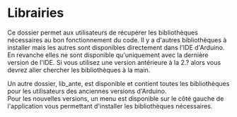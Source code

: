 # Librairies

Ce dossier permet aux utilisateurs de récupérer les bibliothèques nécessaires au bon fonctionnement du code. Il y a d'autres bibliothèques à installer mais les autres sont disponibles directement dans l'IDE d'Arduino. En revanche elles ne sont disponible qu'uniquement avec la dernière version de l'IDE. Si vous utilisez une version antérieure à la 2.? alors vous devrez aller chercher les bibliothèques à la main.

Un autre dossier, lib_ante, est disponible et contient toutes les bibliothèques pour les utilisateurs des anciennes versions d'Arduino.  
Pour les nouvelles versions, un menu est disponible sur le côté gauche de l'application vous permettant d'installer les bibliothèques nécessaires.
